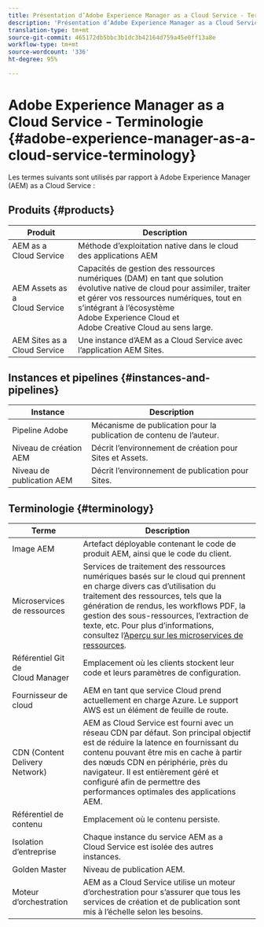 ```yaml
---
title: Présentation d’Adobe Experience Manager as a Cloud Service - Terminologie
description: 'Présentation d’Adobe Experience Manager as a Cloud Service - Terminologie. '
translation-type: tm+mt
source-git-commit: 465172db5bbc3b1dc3b42164d759a45e0ff13a8e
workflow-type: tm+mt
source-wordcount: '336'
ht-degree: 95%

---
```



# Adobe Experience Manager as a Cloud Service - Terminologie {#adobe-experience-manager-as-a-cloud-service-terminology}

Les termes suivants sont utilisés par rapport à Adobe Experience Manager (AEM) as a Cloud Service :

## Produits {#products}

| Produit | Description |
|---|---|
| AEM as a Cloud Service | Méthode d’exploitation native dans le cloud des applications AEM |
| AEM Assets as a Cloud Service | Capacités de gestion des ressources numériques (DAM) en tant que solution évolutive native de cloud pour assimiler, traiter et gérer vos ressources numériques, tout en s’intégrant à l’écosystème Adobe Experience Cloud et Adobe Creative Cloud au sens large. |
| AEM Sites as a Cloud Service | Une instance d’AEM as a Cloud Service avec l’application AEM Sites. |

## Instances et pipelines {#instances-and-pipelines}

| Instance | Description |
|---|---|
| Pipeline Adobe | Mécanisme de publication pour la publication de contenu de l’auteur. |
| Niveau de création AEM | Décrit l’environnement de création pour Sites et Assets. |
| Niveau de publication AEM | Décrit l’environnement de publication pour Sites. |


<!-- This section of the table must be alphabetic -->

## Terminologie {#terminology}

| Terme | Description |
|---|---|
| Image AEM | Artefact déployable contenant le code de produit AEM, ainsi que le code du client. |
| Microservices de ressources | Services de traitement des ressources numériques basés sur le cloud qui prennent en charge divers cas d’utilisation du traitement des ressources, tels que la génération de rendus, les workflows PDF, la gestion des sous-ressources, l’extraction de texte, etc. Pour plus d’informations, consultez l’[Aperçu sur les microservices de ressources](/help/assets/asset-microservices-overview.md). |
| Référentiel Git de Cloud Manager | Emplacement où les clients stockent leur code et leurs paramètres de configuration. |
| Fournisseur de cloud | AEM en tant que service Cloud prend actuellement en charge Azure. Le support AWS est un élément de feuille de route. |
| CDN (Content Delivery Network) | AEM as Cloud Service est fourni avec un réseau CDN par défaut. Son principal objectif est de réduire la latence en fournissant du contenu pouvant être mis en cache à partir des nœuds CDN en périphérie, près du navigateur. Il est entièrement géré et configuré afin de permettre des performances optimales des applications AEM. |
| Référentiel de contenu | Emplacement où le contenu persiste. |
| Isolation d’entreprise | Chaque instance du service AEM as a Cloud Service est isolée des autres instances. |
| Golden Master | Niveau de publication AEM. |
| Moteur d’orchestration | AEM as a Cloud Service utilise un moteur d’orchestration pour s’assurer que tous les services de création et de publication sont mis à l’échelle selon les besoins. |
